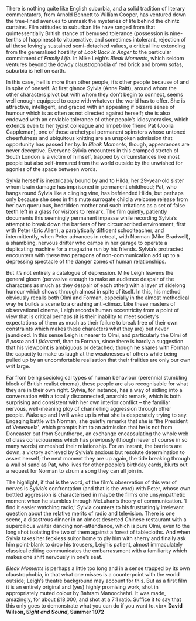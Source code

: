 

There is nothing quite like English suburbia, and a solid tradition of literary commentators, from Arnold Bennett to William Cooper, has ventured down the tree-lined avenues to unmask the mysteries of life behind the chintz curtains. Film attitudes to suburban life have ranged from that quintessentially British stance of bemused tolerance (possession is nine-tenths of happiness) to vituperative, and sometimes intolerant, rejection of all those lovingly sustained semi-detached values, a critical line extending from the generalised hostility of _Look Back in Anger_ to the particular commitment of _Family Life_. In Mike Leigh’s _Bleak Moments_, which seldom ventures beyond the dowdy claustrophobia of red brick and brown sofas, suburbia is hell on earth.

In this case, hell is more than other people, it’s other people because of and in spite of oneself. At first glance Sylvia (Anne Raitt), around whom the other characters pivot but with whom they don’t begin to connect, seems well enough equipped to cope with whatever the world has to offer. She is attractive, intelligent, and graced with an appealing if bizarre sense of humour which is as often as not directed against herself; she is also endowed with an enviable tolerance of other people’s idiosyncrasies, which extends even to her typist colleague and limpet-like friend Pat (Joolia Cappleman), one of those archetypal permanent spinsters whose untoned cheerfulness and ubiquitous knitting are an unspoken admission that opportunity has passed her by.  In _Bleak Moments_, though, appearances are never deceptive. Everyone Sylvia encounters in this cramped stretch of South London is a victim of himself, trapped by circumstances like most people but also self-immured from the world outside by the unwished for agonies of the space between words.

Sylvia herself is inextricably bound by and to Hilda, her 29-year-old sister whom brain damage has imprisoned in permanent childhood; Pat, who hangs round Sylvia like a clinging vine, has befriended Hilda, but perhaps only because she sees in this mute surrogate child a welcome release from her own querulous, bedridden mother and such irritations as a set of false teeth left in a glass for visitors to remark. The film quietly, patiently documents this seemingly permanent impasse while recording Sylvia’s attempt to break down the barriers of her circumscribed environment, first with Peter (Eric Allen), a paralytically diffident schoolteacher, and intermittently, when Peter advances in retreat, with Norman (Mike Bradwell), a shambling, nervous drifter who camps in her garage to operate a duplicating machine for a magazine run by his friends. Sylvia’s protracted encounters with these two paragons of non-communication add up to a depressing spectacle of the danger zones of human relationships.

But it’s not entirely a catalogue of depression. Mike Leigh leavens the general gloom (pervasive enough to make an audience despair of the characters as much as they despair of each other) with a layer of sidelong humour which shows through almost in spite of itself. In this, his method obviously recalls both Olmi and Forman, especially in the almost methodical way he builds a scene to a crashing anti-climax. Like these masters of observational cinema, Leigh records human eccentricity from a point of view that is critical perhaps (it is their inability to meet society’s expectations of them as much as their failure to break free of their own constraints which makes these characters what they are) but never jaundiced. In this sense Leigh is nearer to Olmi, and particularly the Olmi of _Il posto_ and _I fidanzati_, than to Forman, since there is hardly a suggestion that his viewpoint is ambiguous or detached; though he shares with Forman the capacity to make us laugh at the weaknesses of others while being pulled up by an uncomfortable realisation that their frailties are only our own writ large.

Far from being sociological types of human behaviour (perennial stumbling block of British realist cinema), these people are also recognisable for what they are in their own right. Sylvia, for instance, has a way of sidling into a conversation with a totally disconnected, anarchic remark, which is both surprising and consistent with her own interior conflict – the familiar nervous, well-meaning ploy of channelling aggression through other people. Wake up and I will wake up is what she is desperately trying to say. Engaging battle with Norman, she quietly remarks that she is ‘the President of Venezuela’, which prompts him to an admission that he is not from Doncaster but from Scunthorpe, an exchange encapsulating the whole web of class consciousness which has previously (though never of course in so many words) enmeshed their relationship. For an instant, the barriers are down, a victory achieved by Sylvia’s anxious but resolute determination to assert herself; the next moment they are up again, the tide breaking through a wall of sand as Pat, who lives for other people’s birthday cards, blurts out a request for Norman to strum a song they can all join in.

The highlight, if that is the word, of the film’s observation of this war of nerves is Sylvia’s confrontation (and that is the word) with Peter, whose own bottled aggression is characterised in maybe the film’s one unsympathetic moment when he stumbles through McLuhan’s theory of communication. ‘I find it easier watching radio,’ Sylvia counters to his frustratingly irrelevant question about the relative merits of radio and television. There is one scene, a disastrous dinner in an almost deserted Chinese restaurant with a supercilious waiter dancing non-attendance, which is pure Olmi, even to the long shot isolating the two of them against a forest of tablecloths. And when Sylvia takes her feckless suitor home to ply him with sherry and finally ask him point-blank to drop his trousers, Leigh’s patient, almost immaculately classical editing communicates the embarrassment with a familiarity which makes one shift nervously in one’s seat.

_Bleak Moments_ is perhaps a little too long and in a sense trapped by its own claustrophobia, in that what one misses is a counterpoint with the world outside; Leigh’s theatre background may account for this. But as a first film it is an entirely original and (yes) highly promising work, shot in appropriately muted colour by Bahram Manoochehri. It was made, amazingly, for about £18,000, and shot at a 7:1 ratio. Suffice it to say that this only goes to demonstrate what you can do if you want to.<br<
**David Wilson, _Sight and Sound_, Summer 1972**
<!--stackedit_data:
eyJoaXN0b3J5IjpbLTkyOTY1MzgzMF19
-->